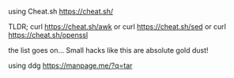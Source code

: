 using Cheat.sh 
  https://cheat.sh/
  
  TLDR;
  curl https://cheat.sh/awk
  or
  curl https://cheat.sh/sed
  or 
  curl https://cheat.sh/openssl
  
  the list goes on... Small hacks like this are absolute gold dust!

using ddg
  https://manpage.me/?q=tar
